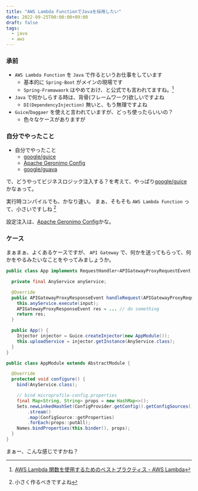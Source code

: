 ```yaml
---
title: "AWS Lambda FunctionでJavaを採用したい"
date: 2022-09-25T00:00:00+09:00
draft: false
tags:
  - java
  - aws
---
```


### 承前

* `AWS Lambda Function` を `Java` で作るというお仕事をしています
    * 基本的に `Spring-Boot` がメインの現場です
    * `Spring-Framawaork` はやめておけ、と公式でも言われてますね。[^1]
* `Java` で何かしらする時は、背骨(フレームワーク)欲しいですよね
    * `DI(DependencyInjection)` 無いと、もう無理ですよね
* `Guice`/`Daggaer` を使えと言われていますが、どっち使ったらいいの？
    * 色々なケースがありますが

### 自分でやったこと

* 自分でやったこと
    * [google/guice](https://github.com/google/guice/wiki)
    * [Apache Geronimo Config](https://geronimo.apache.org/microprofile/index.html)
    * [google/guava](https://github.com/google/guava/wiki)

で、どうやってビジネスロジック注入する？を考えて、やっぱり[google/guice](https://github.com/google/guice/wiki)かなぁって。

実行時コンパイルでも、かなり速い。 まぁ、そもそも `AWS Lambda Function` って、小さいですしね [^2]

設定注入は、[Apache Geronimo Config](https://geronimo.apache.org/microprofile/index.html)かな。

### ケース

まぁまぁ、よくあるケースですが、 `API Gateway` で、何かを送ってもらって、何かをやるみたいなことをやってみましょうか。

```java
public class App implements RequestHandler<APIGatewayProxyRequestEvent, APIGatewayProxyResponseEvent> {

  private final AnyService anyService;

  @Override
  public APIGatewayProxyResponseEvent handleRequest(APIGatewayProxyRequestEvent input, Context context) {
    this.anyService.execute(input);
    APIGatewayProxyResponseEvent res = ... // do something
    return res;
  }

  public App() {
    Injector injector = Guice.createInjector(new AppModule());
    this.uploadService = injector.getInstance(AnyService.class);
  }
}
```

```java
public class AppModule extends AbstractModule {

  @Override
  protected void configure() {
    bind(AnyService.class);

    // bind microprofile-config.properties
    final Map<String, String> props = new HashMap<>();
    Sets.newLinkedHashSet(ConfigProvider.getConfig().getConfigSources())
        .stream()
        .map(ConfigSource::getProperties)
        .forEach(props::putAll);
    Names.bindProperties(this.binder(), props);
  }
}
```

まぁー、こんな感じですかね？

[^1]: [AWS Lambda 関数を使用するためのベストプラクティス - AWS Lambda](https://docs.aws.amazon.com/ja_jp/lambda/latest/dg/best-practices.html "AWS Lambda 関数を使用するためのベストプラクティス - AWS Lambda")
[^2]: 小さく作るべきですよね